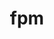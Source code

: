 ---
title: "fpm"
layout: cache
categories: [package, develop]
meta: {"compilers": ["gcc@=11.4.0"], "num_specs": 8, "num_specs_by_stack": {"e4s": 8, "root": 8}, "oss": ["ubuntu22.04"], "platforms": ["linux"], "stacks": ["e4s", "root"], "targets": ["x86_64_v3"], "versions": ["0.10.0"]}
spec_details: [{"compiler": "gcc@=11.4.0", "hash": "bqlfer7ibvpde6a3diol4jceg3wppb3e", "os": "ubuntu22.04", "platform": "linux", "size": "-", "stacks": ["e4s", "root"], "target": "x86_64_v3", "variants": ["build_system=generic", "+openmp"], "versions": ["0.10.0"]}, {"compiler": "gcc@=11.4.0", "hash": "eahmd6x6mfm35wpkcuabdsqnurl2vegp", "os": "ubuntu22.04", "platform": "linux", "size": "-", "stacks": ["e4s", "root"], "target": "x86_64_v3", "variants": ["build_system=generic", "+openmp"], "versions": ["0.10.0"]}, {"compiler": "gcc@=11.4.0", "hash": "fgfqzszpbueeahrpplzkvx57apnmlw6q", "os": "ubuntu22.04", "platform": "linux", "size": "-", "stacks": ["e4s", "root"], "target": "x86_64_v3", "variants": ["build_system=generic", "+openmp"], "versions": ["0.10.0"]}, {"compiler": "gcc@=11.4.0", "hash": "fkbjtqtxh2sbfwfnvwlxnnj23mcacbd5", "os": "ubuntu22.04", "platform": "linux", "size": "-", "stacks": ["e4s", "root"], "target": "x86_64_v3", "variants": ["build_system=generic", "+openmp"], "versions": ["0.10.0"]}, {"compiler": "gcc@=11.4.0", "hash": "hclolu2qbzw45ala57rwkzlfk332lpmk", "os": "ubuntu22.04", "platform": "linux", "size": "-", "stacks": ["e4s", "root"], "target": "x86_64_v3", "variants": ["build_system=generic", "+openmp"], "versions": ["0.10.0"]}, {"compiler": "gcc@=11.4.0", "hash": "j3njnikgqo3x6fme3rnizabtgl2vlbkn", "os": "ubuntu22.04", "platform": "linux", "size": "-", "stacks": ["e4s", "root"], "target": "x86_64_v3", "variants": ["build_system=generic", "+openmp"], "versions": ["0.10.0"]}, {"compiler": "gcc@=11.4.0", "hash": "phwbql4vgexs62dm5itx7vukk2hhlijp", "os": "ubuntu22.04", "platform": "linux", "size": "-", "stacks": ["e4s", "root"], "target": "x86_64_v3", "variants": ["build_system=generic", "+openmp"], "versions": ["0.10.0"]}, {"compiler": "gcc@=11.4.0", "hash": "u3bnlk32ha4ixzmqe24hh5zbm5rbnazh", "os": "ubuntu22.04", "platform": "linux", "size": "-", "stacks": ["e4s", "root"], "target": "x86_64_v3", "variants": ["build_system=generic", "+openmp"], "versions": ["0.10.0"]}]
---